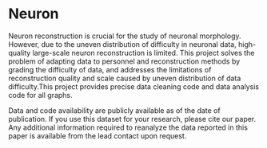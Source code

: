 # Neuron
Neuron reconstruction is crucial for the study of neuronal morphology. However, due to the uneven distribution of difficulty in neuronal data, high-quality large-scale neuron reconstruction is limited. This project solves the problem of adapting data to personnel and reconstruction methods by grading the difficulty of data, and addresses the limitations of reconstruction quality and scale caused by uneven distribution of data difficulty.This project provides precise data cleaning code and data analysis code for all graphs.

Data and code availability are publicly available as of the date of publication. If you use this dataset for your research, please cite our paper. Any additional information required to reanalyze the data reported in this paper is available from the lead contact upon request.
